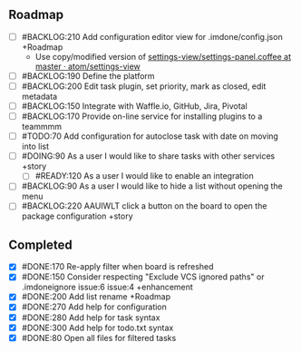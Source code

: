 Roadmap
----
- [ ] #BACKLOG:210 Add configuration editor view for .imdone/config.json +Roadmap
  - Use copy/modified version of [settings-view/settings-panel.coffee at master · atom/settings-view](https://github.com/atom/settings-view/blob/master/lib/settings-panel.coffee)
- [ ] #BACKLOG:190 Define the platform
- [ ] #BACKLOG:200 Edit task plugin, set priority, mark as closed, edit metadata
- [ ] #BACKLOG:150 Integrate with Waffle.io, GitHub, Jira, Pivotal
- [ ] #BACKLOG:170 Provide on-line service for installing plugins to a teammmm
- [ ] #TODO:70 Add configuration for autoclose task with date on moving into list
- [ ] #DOING:90 As a user I would like to share tasks with other services +story
  - [ ] #READY:120 As a user I would like to enable an integration
- [ ] #BACKLOG:90 As a user I would like to hide a list without opening the menu
- [ ] #BACKLOG:220 AAUIWLT click a button on the board to open the package configuration +story

Completed
----
- [x] #DONE:170 Re-apply filter when board is refreshed
- [x] #DONE:150 Consider respecting "Exclude VCS ignored paths" or .imdoneignore issue:6 issue:4 +enhancement
- [x] #DONE:200 Add list rename +Roadmap
- [x] #DONE:270 Add help for configuration
- [x] #DONE:280 Add help for task syntax
- [x] #DONE:300 Add help for todo.txt syntax
- [x] #DONE:80 Open all files for filtered tasks
